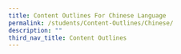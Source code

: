 ```yaml
---
title: Content Outlines For Chinese Language
permalink: /students/Content-Outlines/Chinese/
description: ""
third_nav_title: Content Outlines
---
```

